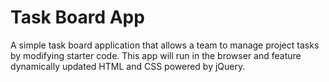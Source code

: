 # Task Board App

A simple task board application that allows a team to manage project tasks by modifying starter code. This app will run in the browser and feature dynamically updated HTML and CSS powered by jQuery.
